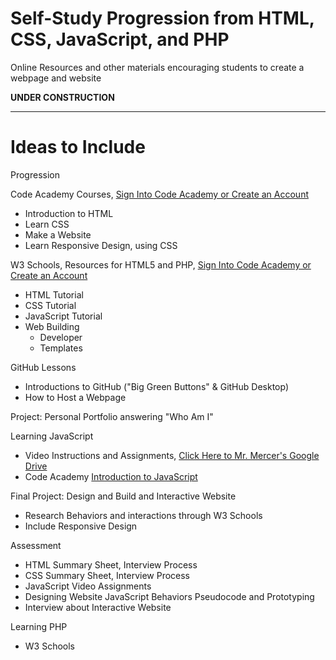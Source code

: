 # Self-Study Progression from HTML, CSS, JavaScript, and PHP
Online Resources and other materials encouraging students to create a webpage and website

**UNDER CONSTRUCTION**


---

# Ideas to Include

Progression

Code Academy Courses, <a href="https://www.codecademy.com/register">Sign Into Code Academy or Create an Account</a>
- Introduction to HTML
- Learn CSS
- Make a Website
- Learn Responsive Design, using CSS

W3 Schools, Resources for HTML5 and PHP, <a href="https://www.w3schools.com/">Sign Into Code Academy or Create an Account</a>
- HTML Tutorial
- CSS Tutorial
- JavaScript Tutorial
- Web Building
  - Developer
  - Templates

GitHub Lessons
- Introductions to GitHub ("Big Green Buttons" & GitHub Desktop)
- How to Host a Webpage

Project: Personal Portfolio answering "Who Am I"

Learning JavaScript
- Video Instructions and Assignments, <a href="">Click Here to Mr. Mercer's Google Drive</a>
- Code Academy <a href="https://www.codecademy.com/learn/introduction-to-javascript">Introduction to JavaScript</a>

Final Project: Design and Build and Interactive Website
- Research Behaviors and interactions through W3 Schools
- Include Responsive Design

Assessment
- HTML Summary Sheet, Interview Process
- CSS Summary Sheet, Interview Process
- JavaScript Video Assignments
- Designing Website JavaScript Behaviors Pseudocode and Prototyping
- Interview about Interactive Website

Learning PHP
- W3 Schools

<a href=""></a>
---
